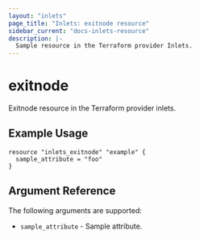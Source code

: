 ```yaml
---
layout: "inlets"
page_title: "Inlets: exitnode resource"
sidebar_current: "docs-inlets-resource"
description: |-
  Sample resource in the Terraform provider Inlets.
---
```


# exitnode

Exitnode resource in the Terraform provider inlets.

## Example Usage

```hcl
resource "inlets_exitnode" "example" {
  sample_attribute = "foo"
}
```

## Argument Reference

The following arguments are supported:

* `sample_attribute` - Sample attribute.

